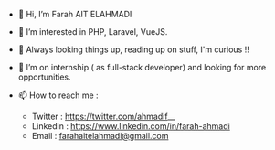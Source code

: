 - 👋 Hi, I’m Farah AIT ELAHMADI
- 👀 I’m interested in PHP, Laravel, VueJS.
- 🌱 Always looking things up, reading up on stuff, I'm curious !!
- 💞️ I’m on internship ( as full-stack developer) and looking for more opportunities.
- 📫 How to reach me :

  * Twitter  : https://twitter.com/ahmadif__
  * Linkedin : https://www.linkedin.com/in/farah-ahmadi
  * Email    : farahaitelahmadi@gmail.com

<!---
Ray0Emma/Ray0Emma is a ✨ special ✨ repository because its `README.md` (this file) appears on your GitHub profile.
You can click the Preview link to take a look at your changes.
--->
